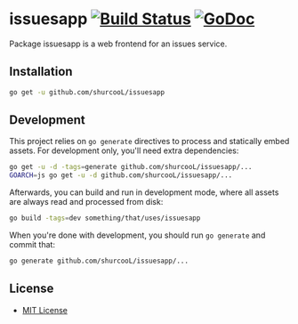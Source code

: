 # issuesapp [![Build Status](https://travis-ci.org/shurcooL/issuesapp.svg?branch=master)](https://travis-ci.org/shurcooL/issuesapp) [![GoDoc](https://godoc.org/github.com/shurcooL/issuesapp?status.svg)](https://godoc.org/github.com/shurcooL/issuesapp)

Package issuesapp is a web frontend for an issues service.

Installation
------------

```bash
go get -u github.com/shurcooL/issuesapp
```

Development
-----------

This project relies on `go generate` directives to process and statically embed assets. For development only, you'll need extra dependencies:

```bash
go get -u -d -tags=generate github.com/shurcooL/issuesapp/...
GOARCH=js go get -u -d github.com/shurcooL/issuesapp/...
```

Afterwards, you can build and run in development mode, where all assets are always read and processed from disk:

```bash
go build -tags=dev something/that/uses/issuesapp
```

When you're done with development, you should run `go generate` and commit that:

```bash
go generate github.com/shurcooL/issuesapp/...
```

License
-------

-	[MIT License](https://opensource.org/licenses/mit-license.php)
